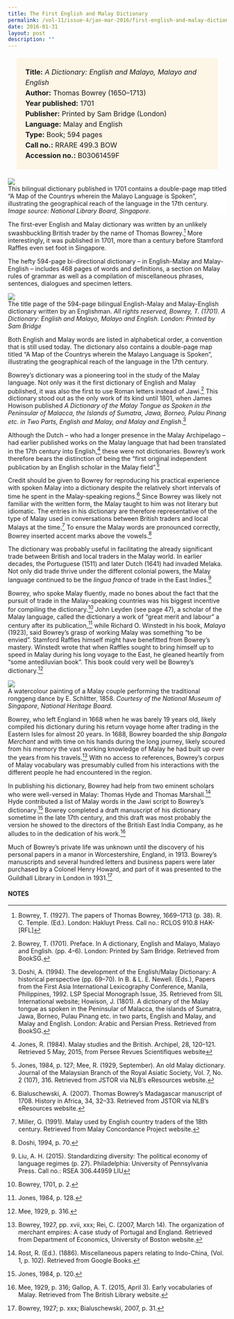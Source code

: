 ```yaml
---
title: The First English and Malay Dictionary
permalink: /vol-11/issue-4/jan-mar-2016/first-english-and-malay-dictionary
date: 2016-01-31
layout: post
description: ""
---
```

<span style="background-colour: #fdf5e6; padding: 20px; margin: 20px; background:#fdf5e6; display:block; font-size:1rem; line-height:1.5rem;"> 
	<b>Title:</b> <i>A Dictionary: English and Malayo, 
	Malayo and English</i><br>
<b>Author:</b> Thomas Bowrey (1650–1713)<br>
<b>Year published:</b> 1701<br>
<b>Publisher:</b> Printed by Sam Bridge (London)<br>
<b>Language:</b> Malay and English<br>
<b>Type:</b> Book; 594 pages<br>
<b>Call no.:</b> RRARE 499.3 BOW<br>
<b>Accession no.:</b> B03061459F
	</span>
	
<img src="/images/vol-11-issue-4/the-first-dictionary/D1.JPG">
<div style="background-color: white;">This bilingual dictionary published in 1701 contains a double-page map titled “A Map of the Countrys 
wherein the Malayo Language is Spoken”, illustrating the geographical reach of the language in the 17th century. <i>Image source: National Library Board, Singapore.</i></div>

The first-ever English and Malay dictionary was written by an unlikely swashbuckling British trader by the name of Thomas Bowrey.[^1] More interestingly, it was published in 1701, more than a century before Stamford Raffles even set foot in Singapore. 

The hefty 594-page bi-directional dictionary – in English-Malay and Malay-English – includes 468 pages of words and definitions, a section on Malay rules of grammar as well as a compilation of miscellaneous phrases, sentences, dialogues and specimen letters. 

<img src="/images/vol-11-issue-4/the-first-dictionary/D2.JPG">
<div style="background-color: white;"> The title page of the 594-page bilingual English-Malay and Malay-English dictionary written by an Englishman. <i>All rights reserved, Bowrey, T. (1701). A Dictionary: English and Malayo, Malayo and English. London: Printed by Sam Bridge</i></div>

Both English and Malay words are listed in alphabetical order, a convention that is still used today. The dictionary also contains a double-page map titled “A Map of the Countrys wherein the Malayo Language is Spoken”, illustrating the geographical reach of the language in the 17th century. 

Bowrey’s dictionary was a pioneering tool in the study of the Malay language. Not only was it the first dictionary of English and Malay published, it was also the first to use Roman letters instead of Jawi.[^2] This dictionary stood out as the only work of its kind until 1801, when James Howison published *A Dictionary of the Malay Tongue as Spoken in the Peninsular of Malacca, the Islands of Sumatra, Jawa, Borneo, Pulau Pinang etc. in Two Parts, English and Malay, and Malay 
and English*.[^3]

Although the Dutch – who had a longer presence in the Malay Archipelago – had earlier published works on the Malay language that had been translated in the 17th century into English,[^4] these were not dictionaries. Bowrey’s work therefore bears the distinction of being the “first original independent publication by an English scholar in the Malay field”.[^5]

Credit should be given to Bowrey for reproducing his practical experience with spoken Malay into a dictionary despite the relatively short intervals of time he spent in the Malay-speaking regions.[^6]
Since Bowrey was likely not familiar with the written form, the Malay taught to him was not literary but idiomatic. The entries in his dictionary 
are therefore representative of the type of Malay used in conversations between British traders and local Malays at the time.[^7] To ensure the Malay words are pronounced correctly, Bowrey inserted accent marks above the vowels.[^8]

The dictionary was probably useful in facilitating the already significant trade between British and local traders in the Malay world. In earlier decades, the Portuguese (1511) and later Dutch (1641) had invaded Melaka. Not only did trade thrive under the different colonial powers, the 
Malay language continued to be the *lingua franca* of trade in the East Indies.[^9]

Bowrey, who spoke Malay fluently, made no bones about the fact that the pursuit of trade in the Malay-speaking countries was his biggest incentive for compiling the dictionary.[^10] John Leyden (see page 47), a scholar of the Malay language, called the dictionary a work of “great merit and labour” a century after its publication,[^11] while Richard O. Winstedt in his book, *Malaya* (1923), said Bowrey’s grasp of working Malay was something “to be envied”. Stamford Raffles himself might have benefitted from Bowrey’s mastery. Winstedt wrote that when Raffles sought to bring himself up to speed in Malay during his long voyage to the East, he gleaned heartily from “some antediluvian book”. This book could very well be Bowrey’s dictionary.[^12]

<img src="/images/vol-11-issue-4/the-first-dictionary/D3.JPG">
<div style="background-color: white;"> A watercolour painting of a Malay couple performing the traditional ronggeng dance by E. Schlitter, 1858. <i>Courtesy of the National Museum of Singapore, National Heritage Board.</i></div>

Bowrey, who left England in 1668 when he was barely 19 years old, likely compiled his dictionary during his return voyage home after trading in the Eastern Isles for almost 20 years. In 1688, Bowrey 
boarded the ship *Bangala Merchant* and with time on his hands during the long journey, likely scoured from his memory the vast working knowledge of Malay he had built up over the years from his travels.[^13] With no access to references, Bowrey’s corpus of Malay vocabulary 
was presumably culled from his interactions with the different people he had encountered in the region.

In publishing his dictionary, Bowrey had help from two eminent scholars who were well-versed in Malay: Thomas Hyde and Thomas Marshall.[^14] Hyde contributed a list of Malay words in the Jawi script to Bowrey’s dictionary.[^15] Bowrey completed a draft manuscript of his dictionary sometime in the late 17th century, and this draft was most probably the version he showed to the directors of the British East India Company, as he alludes to in the dedication of his work.[^16]

Much of Bowrey’s private life was unknown until the discovery of his personal papers in a manor in Worcestershire, England, in 1913. Bowrey’s manuscripts and several hundred letters and business papers were later purchased by a Colonel Henry Howard, and part of it was presented to the Guildhall Library in London in 1931.[^17]

#### **NOTES**
[^1]:Bowrey, T. (1927). The papers of Thomas Bowrey, 1669–1713 (p. 38). R. C. Temple. (Ed.). London: Hakluyt Press. Call no.: RCLOS 910.8 HAK-[RFL]
[^2]:Bowrey, T. (1701). Preface. In A dictionary, English and Malayo, Malayo and English. (pp. 4–6).  London: Printed by Sam Bridge. Retrieved from BookSG.
[^3]:Doshi, A. (1994). The development of the English/Malay Dictionary: A historical perspective (pp. 69–70). In B. & L. E. Newell. (Eds.), Papers from the First Asia International Lexicography Conference, Manila, Philippines, 1992. LSP Special Monograph Issue, 35. Retrieved from SIL International website; Howison, J. (1801). A dictionary of the Malay tongue as spoken in the Peninsular of Malacca, the islands of Sumatra, Jawa, Borneo, Pulau Pinang etc. in two parts, English and Malay, and Malay and English. London: Arabic and Persian Press. Retrieved from BookSG.
[^4]:Jones, R. (1984). Malay studies and the British. Archipel, 28, 120–121. Retrieved 5 May, 2015, from Persee Revues Scientifiques website
[^5]:Jones, 1984, p. 127; Mee, R. (1929, September). An old Malay dictionary. Journal of the Malaysian Branch of the Royal Asiatic Society, Vol. 7, No. 2 (107), 316. Retrieved from JSTOR via NLB’s eResources website.
[^6]:Bialuschewski, A. (2007). Thomas Bowrey’s Madagascar manuscript of 1708. History in Africa, 34, 32–33. Retrieved from JSTOR via NLB’s eResources website.
[^7]:Miller, G. (1991). Malay used by English country traders of the 18th century. Retrieved from Malay Concordance Project website.
[^8]:Doshi, 1994, p. 70.
[^9]:Liu, A. H. (2015). Standardizing diversity: The political economy of language regimes (p. 27). Philadelphia: University of Pennsylvania Press. Call no.: RSEA 306.44959 LIU
[^10]:Bowrey, 1701, p. 2.
[^11]:Jones, 1984, p. 128.
[^12]:Mee, 1929, p. 316.
[^13]:Bowrey, 1927, pp. xvii, xxx; Rei, C.  (2007, March 14). The organization of merchant empires: A case study of Portugal and England.  Retrieved from Department of Economics, University of Boston website.
[^14]:Rost, R. (Ed.). (1886). Miscellaneous papers relating to Indo-China, (Vol. 1, p. 102). Retrieved from Google Books.
[^15]:Jones, 1984, p. 120.
[^16]:Mee, 1929, p. 316; Gallop, A. T. (2015, April 3). Early vocabularies of Malay. Retrieved from The British Library website.
[^17]:Bowrey, 1927; p. xxx; Bialuschewski, 2007, p. 31.
